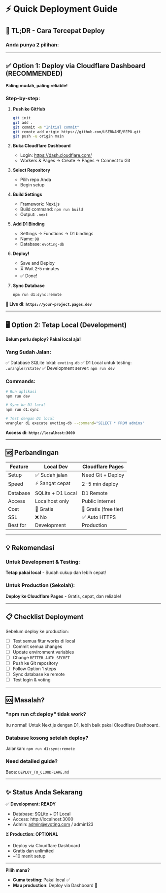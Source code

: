 # ⚡ Quick Deployment Guide

## 🎯 TL;DR - Cara Tercepat Deploy

### Anda punya 2 pilihan:

---

## ✅ Option 1: Deploy via Cloudflare Dashboard (RECOMMENDED)

**Paling mudah, paling reliable!**

### Step-by-step:

1. **Push ke GitHub**
   ```bash
   git init
   git add .
   git commit -m "Initial commit"
   git remote add origin https://github.com/USERNAME/REPO.git
   git push -u origin main
   ```

2. **Buka Cloudflare Dashboard**
   - Login: https://dash.cloudflare.com/
   - Workers & Pages → Create → Pages → Connect to Git

3. **Select Repository**
   - Pilih repo Anda
   - Begin setup

4. **Build Settings**
   - Framework: Next.js
   - Build command: `npm run build`
   - Output: `.next`

5. **Add D1 Binding**
   - Settings → Functions → D1 bindings
   - Name: `DB`
   - Database: `evoting-db`

6. **Deploy!**
   - Save and Deploy
   - ⏳ Wait 2-5 minutes
   - ✅ Done!

7. **Sync Database**
   ```bash
   npm run d1:sync:remote
   ```

**🎉 Live di: `https://your-project.pages.dev`**

---

## 🖥️ Option 2: Tetap Local (Development)

**Belum perlu deploy? Pakai local aja!**

### Yang Sudah Jalan:

✅ Database SQLite lokal: `evoting.db`
✅ D1 Local untuk testing: `.wrangler/state/`
✅ Development server: `npm run dev`

### Commands:

```bash
# Run aplikasi
npm run dev

# Sync ke D1 local
npm run d1:sync

# Test dengan D1 local
wrangler d1 execute evoting-db --command="SELECT * FROM admins"
```

**Access di: `http://localhost:3000`**

---

## 🆚 Perbandingan

| Feature | Local Dev | Cloudflare Pages |
|---------|-----------|------------------|
| Setup | ✅ Sudah jalan | Need Git + Deploy |
| Speed | ⚡ Sangat cepat | 2-5 min deploy |
| Database | SQLite + D1 Local | D1 Remote |
| Access | Localhost only | Public internet |
| Cost | 💯 Gratis | 💯 Gratis (free tier) |
| SSL | ❌ No | ✅ Auto HTTPS |
| Best for | Development | Production |

---

## 💡 Rekomendasi

### Untuk Development & Testing:
**Tetap pakai local** - Sudah cukup dan lebih cepat!

### Untuk Production (Sekolah):
**Deploy ke Cloudflare Pages** - Gratis, cepat, dan reliable!

---

## 📋 Checklist Deployment

Sebelum deploy ke production:

- [ ] Test semua fitur works di local
- [ ] Commit semua changes
- [ ] Update environment variables
- [ ] Change `BETTER_AUTH_SECRET` 
- [ ] Push ke Git repository
- [ ] Follow Option 1 steps
- [ ] Sync database ke remote
- [ ] Test login & voting

---

## 🆘 Masalah?

### "npm run cf:deploy" tidak work?
Itu normal! Untuk Next.js dengan D1, lebih baik pakai Cloudflare Dashboard.

### Database kosong setelah deploy?
Jalankan: `npm run d1:sync:remote`

### Need detailed guide?
Baca: `DEPLOY_TO_CLOUDFLARE.md`

---

## ✨ Status Anda Sekarang

✅ **Development: READY**
- Database: SQLite + D1 Local
- Access: http://localhost:3000
- Admin: admin@evoting.com / admin123

⏳ **Production: OPTIONAL**
- Deploy via Cloudflare Dashboard
- Gratis dan unlimited
- ~10 menit setup

---

**Pilih mana?**
- **Cuma testing**: Pakai local ✅
- **Mau production**: Deploy via Dashboard 🚀
